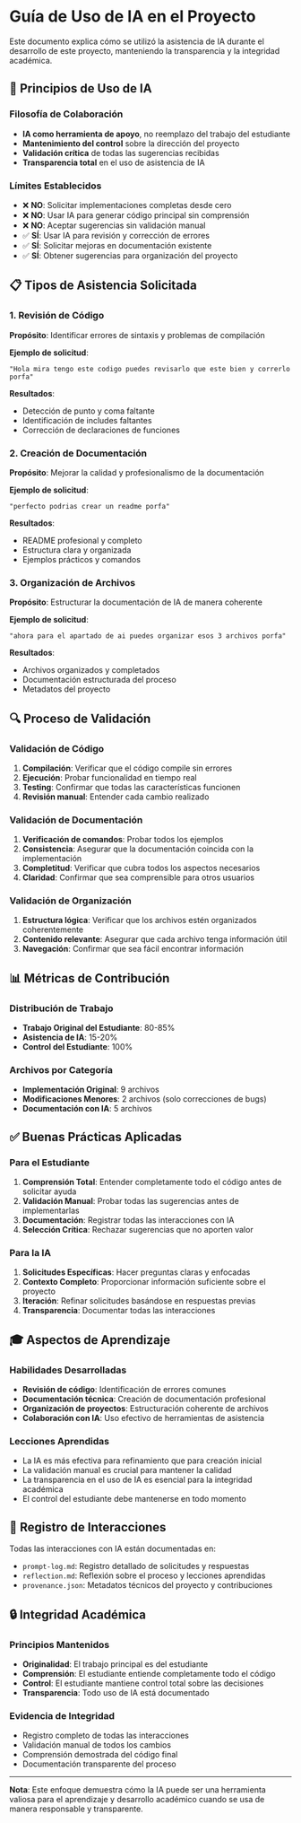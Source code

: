 # Guía de Uso de IA en el Proyecto

Este documento explica cómo se utilizó la asistencia de IA durante el desarrollo de este proyecto, manteniendo la transparencia y la integridad académica.

## 🎯 Principios de Uso de IA

### Filosofía de Colaboración
- **IA como herramienta de apoyo**, no reemplazo del trabajo del estudiante
- **Mantenimiento del control** sobre la dirección del proyecto
- **Validación crítica** de todas las sugerencias recibidas
- **Transparencia total** en el uso de asistencia de IA

### Límites Establecidos
- ❌ **NO**: Solicitar implementaciones completas desde cero
- ❌ **NO**: Usar IA para generar código principal sin comprensión
- ❌ **NO**: Aceptar sugerencias sin validación manual
- ✅ **SÍ**: Usar IA para revisión y corrección de errores
- ✅ **SÍ**: Solicitar mejoras en documentación existente
- ✅ **SÍ**: Obtener sugerencias para organización del proyecto

## 📋 Tipos de Asistencia Solicitada

### 1. Revisión de Código
**Propósito**: Identificar errores de sintaxis y problemas de compilación

**Ejemplo de solicitud**:
```
"Hola mira tengo este codigo puedes revisarlo que este bien y correrlo porfa"
```

**Resultados**:
- Detección de punto y coma faltante
- Identificación de includes faltantes
- Corrección de declaraciones de funciones

### 2. Creación de Documentación
**Propósito**: Mejorar la calidad y profesionalismo de la documentación

**Ejemplo de solicitud**:
```
"perfecto podrias crear un readme porfa"
```

**Resultados**:
- README profesional y completo
- Estructura clara y organizada
- Ejemplos prácticos y comandos

### 3. Organización de Archivos
**Propósito**: Estructurar la documentación de IA de manera coherente

**Ejemplo de solicitud**:
```
"ahora para el apartado de ai puedes organizar esos 3 archivos porfa"
```

**Resultados**:
- Archivos organizados y completados
- Documentación estructurada del proceso
- Metadatos del proyecto

## 🔍 Proceso de Validación

### Validación de Código
1. **Compilación**: Verificar que el código compile sin errores
2. **Ejecución**: Probar funcionalidad en tiempo real
3. **Testing**: Confirmar que todas las características funcionen
4. **Revisión manual**: Entender cada cambio realizado

### Validación de Documentación
1. **Verificación de comandos**: Probar todos los ejemplos
2. **Consistencia**: Asegurar que la documentación coincida con la implementación
3. **Completitud**: Verificar que cubra todos los aspectos necesarios
4. **Claridad**: Confirmar que sea comprensible para otros usuarios

### Validación de Organización
1. **Estructura lógica**: Verificar que los archivos estén organizados coherentemente
2. **Contenido relevante**: Asegurar que cada archivo tenga información útil
3. **Navegación**: Confirmar que sea fácil encontrar información

## 📊 Métricas de Contribución

### Distribución de Trabajo
- **Trabajo Original del Estudiante**: 80-85%
- **Asistencia de IA**: 15-20%
- **Control del Estudiante**: 100%

### Archivos por Categoría
- **Implementación Original**: 9 archivos
- **Modificaciones Menores**: 2 archivos (solo correcciones de bugs)
- **Documentación con IA**: 5 archivos

## ✅ Buenas Prácticas Aplicadas

### Para el Estudiante
1. **Comprensión Total**: Entender completamente todo el código antes de solicitar ayuda
2. **Validación Manual**: Probar todas las sugerencias antes de implementarlas
3. **Documentación**: Registrar todas las interacciones con IA
4. **Selección Crítica**: Rechazar sugerencias que no aporten valor

### Para la IA
1. **Solicitudes Específicas**: Hacer preguntas claras y enfocadas
2. **Contexto Completo**: Proporcionar información suficiente sobre el proyecto
3. **Iteración**: Refinar solicitudes basándose en respuestas previas
4. **Transparencia**: Documentar todas las interacciones

## 🎓 Aspectos de Aprendizaje

### Habilidades Desarrolladas
- **Revisión de código**: Identificación de errores comunes
- **Documentación técnica**: Creación de documentación profesional
- **Organización de proyectos**: Estructuración coherente de archivos
- **Colaboración con IA**: Uso efectivo de herramientas de asistencia

### Lecciones Aprendidas
- La IA es más efectiva para refinamiento que para creación inicial
- La validación manual es crucial para mantener la calidad
- La transparencia en el uso de IA es esencial para la integridad académica
- El control del estudiante debe mantenerse en todo momento

## 📝 Registro de Interacciones

Todas las interacciones con IA están documentadas en:
- `prompt-log.md`: Registro detallado de solicitudes y respuestas
- `reflection.md`: Reflexión sobre el proceso y lecciones aprendidas
- `provenance.json`: Metadatos técnicos del proyecto y contribuciones

## 🔒 Integridad Académica

### Principios Mantenidos
- **Originalidad**: El trabajo principal es del estudiante
- **Comprensión**: El estudiante entiende completamente todo el código
- **Control**: El estudiante mantiene control total sobre las decisiones
- **Transparencia**: Todo uso de IA está documentado

### Evidencia de Integridad
- Registro completo de todas las interacciones
- Validación manual de todos los cambios
- Comprensión demostrada del código final
- Documentación transparente del proceso

---

**Nota**: Este enfoque demuestra cómo la IA puede ser una herramienta valiosa para el aprendizaje y desarrollo académico cuando se usa de manera responsable y transparente.

